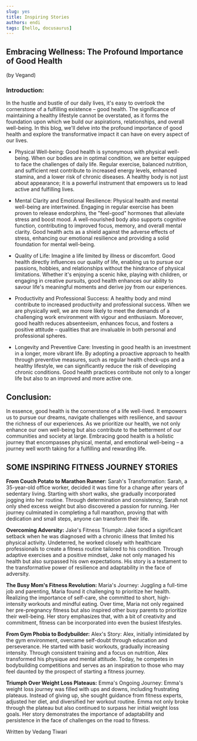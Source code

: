 ```yaml
---
slug: yes
title: Inspiring Stories
authors: endi
tags: [hello, docusaurus]
---
```


## Embracing Wellness: The Profound Importance of Good Health
(by Vegand)

### Introduction:
In the hustle and bustle of our daily lives, it's easy to overlook the cornerstone of a fulfilling existence – good health. The significance of maintaining a healthy lifestyle cannot be overstated, as it forms the foundation upon which we build our aspirations, relationships, and overall well-being. In this blog, we'll delve into the profound importance of good health and explore the transformative impact it can have on every aspect of our lives.

- Physical Well-being: Good health is synonymous with physical well-being. When our bodies are in optimal condition, we are better equipped to face the challenges of daily life. Regular exercise, balanced nutrition, and sufficient rest contribute to increased energy levels, enhanced stamina, and a lower risk of chronic diseases. A healthy body is not just about appearance; it is a powerful instrument that empowers us to lead active and fulfilling lives.

- Mental Clarity and Emotional Resilience: Physical health and mental well-being are intertwined. Engaging in regular exercise has been proven to release endorphins, the "feel-good" hormones that alleviate stress and boost mood. A well-nourished body also supports cognitive function, contributing to improved focus, memory, and overall mental clarity. Good health acts as a shield against the adverse effects of stress, enhancing our emotional resilience and providing a solid foundation for mental well-being.
- Quality of Life: Imagine a life limited by illness or discomfort. Good health directly influences our quality of life, enabling us to pursue our passions, hobbies, and relationships without the hindrance of physical limitations. Whether it's enjoying a scenic hike, playing with children, or engaging in creative pursuits, good health enhances our ability to savour life's meaningful moments and derive joy from our experiences.
- Productivity and Professional Success: A healthy body and mind contribute to increased productivity and professional success. When we are physically well, we are more likely to meet the demands of a challenging work environment with vigour and enthusiasm. Moreover, good health reduces absenteeism, enhances focus, and fosters a positive attitude – qualities that are invaluable in both personal and professional spheres.
- Longevity and Preventive Care: Investing in good health is an investment in a longer, more vibrant life. By adopting a proactive approach to health through preventive measures, such as regular health check-ups and a healthy lifestyle, we can significantly reduce the risk of developing chronic conditions. Good health practices contribute not only to a longer life but also to an improved and more active one.

## Conclusion:
In essence, good health is the cornerstone of a life well-lived. It empowers us to pursue our dreams, navigate challenges with resilience, and savour the richness of our experiences. As we prioritize our health, we not only enhance our own well-being but also contribute to the betterment of our communities and society at large. Embracing good health is a holistic journey that encompasses physical, mental, and emotional well-being – a journey well worth taking for a fulfilling and rewarding life.
 
## SOME INSPIRING FITNESS JOURNEY STORIES

**From Couch Potato to Marathon Runner:** Sarah's Transformation: Sarah, a 35-year-old office worker, decided it was time for a change after years of sedentary living. Starting with short walks, she gradually incorporated jogging into her routine. Through determination and consistency, Sarah not only shed excess weight but also discovered a passion for running. Her journey culminated in completing a full marathon, proving that with dedication and small steps, anyone can transform their life.

**Overcoming Adversity:** Jake's Fitness Triumph: Jake faced a significant setback when he was diagnosed with a chronic illness that limited his physical activity. Undeterred, he worked closely with healthcare professionals to create a fitness routine tailored to his condition. Through adaptive exercises and a positive mindset, Jake not only managed his health but also surpassed his own expectations. His story is a testament to the transformative power of resilience and adaptability in the face of adversity.

**The Busy Mom's Fitness Revolution:** Maria's Journey: Juggling a full-time job and parenting, Maria found it challenging to prioritize her health. Realizing the importance of self-care, she committed to short, high-intensity workouts and mindful eating. Over time, Maria not only regained her pre-pregnancy fitness but also inspired other busy parents to prioritize their well-being. Her story emphasizes that, with a bit of creativity and commitment, fitness can be incorporated into even the busiest lifestyles.

**From Gym Phobia to Bodybuilder:** Alex's Story: Alex, initially intimidated by the gym environment, overcame self-doubt through education and perseverance. He started with basic workouts, gradually increasing intensity. Through consistent training and a focus on nutrition, Alex transformed his physique and mental attitude. Today, he competes in bodybuilding competitions and serves as an inspiration to those who may feel daunted by the prospect of starting a fitness journey.

**Triumph Over Weight Loss Plateaus:** Emma's Ongoing Journey: Emma's weight loss journey was filled with ups and downs, including frustrating plateaus. Instead of giving up, she sought guidance from fitness experts, adjusted her diet, and diversified her workout routine. Emma not only broke through the plateau but also continued to surpass her initial weight loss goals. Her story demonstrates the importance of adaptability and persistence in the face of challenges on the road to fitness.


Written by Vedang Tiwari

